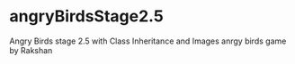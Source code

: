 # angryBirdsStage2.5
Angry Birds stage 2.5 with Class Inheritance and Images
anrgy birds game by Rakshan